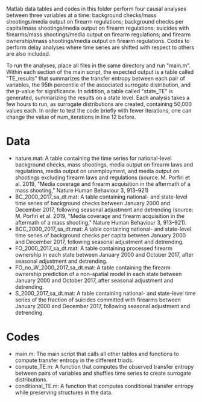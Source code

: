 Matlab data tables and codes in this folder perform four causal analyses between three variables at a time: background checks/mass shootings/media output on firearm regulations; background checks per capita/mass shootings/media output on firearm regulations; suicides with firearms/mass shootings/media output on firearm regulations; and firearm ownership/mass shootings/media output on firearm regulations. Codes to perform delay analyses where time series are shifted with respect to others are also included. 

To run the analyses, place all files in the same directory and run "main.m". Within each section of the main script, the expected output is a table called "TE_results" that summarizes the transfer entropy between each pair of variables, the 95th percentile of the associated surrogate distribution, and the p-value for significance. In addition, a table called "state_TE" is generated, summarizing the results on a state level. Each analysis takes a few hours to run, as surrogate distributions are created, containing 50,000 values each. In order to test the code briefly with fewer iterations, one can change the value of num_iterations in line 12 before.

# Data

- nature.mat: A table containing the time series for national-level background checks, mass shootings, media output on firearm laws and regulations, media output on unemployment, and media output on shootings excluding firearm laws and regulations (source: M. Porfiri et al. 2019, "Media coverage and firearm acquisition in the aftermath of a mass shooting," Nature Human Behaviour 3, 913–921)
- BC_2000_2017_sa_dt.mat: A table containing national- and state-level time series of background checks between January 2000 and December 2017, following seasonal adjustment and detrending (source: M. Porfiri et al. 2019, "Media coverage and firearm acquisition in the aftermath of a mass shooting," Nature Human Behaviour 3, 913–921).
- BCC_2000_2017_sa_dt.mat: A table containing national- and state-level time series of background checks per capita between January 2000 and December 2017, following seasonal adjustment and detrending.
- FO_2000_2017_sa_dt.mat: A table containing processed firearm ownership in each state between January 2000 and October 2017, after seasonal adjustment and detrending.
- FO_no_W_2000_2017_sa_dt.mat: A table containing the firearm ownership prediction of a non-spatial model in each state between January 2000 and October 2017, after seasonal adjustment and detrending.
- S_2000_2017_sa_dt.mat: A table containing national- and state-level time series of the fraction of suicides committed with firearms between January 2000 and December 2017, following seasonal adjustment and detrending.


# Codes

- main.m: The main script that calls all other tables and functions to compute transfer entropy in the different triads.
- compute_TE.m: A function that computes the observed transfer entropy between pairs of variables and shuffles time series to create surrogate distributions.
- conditional_TE.m: A function that computes conditional transfer entropy while preserving structures in the data.

